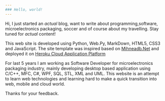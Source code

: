 ```yaml
---
### Hello, world!
---
```


Hi, I just started an *actual* blog, want to write about programming,software, microelectronics packaging,
soccer and of course about my travelling. Stay tuned for *actual* content!

This web site is developed using Python, Web.Py, MarkDown, HTML5, CSS3 and JavaScript. The site template was
inspired based on [Mihneadb.Net](https://github.com/mihneadb/mihneadb.github.io) and deployed it on [Heroku Cloud Application Platform](https://www.heroku.com/)

For last 5 years I am working as Software Developer for microelectronics packaging industry, mainly developing
desktop based application using C/C++, MFC, C#, WPF, SQL, STL, XML and UML. This website is an attempt to learn web technologies 
and learning hard to make a quick transition into web, mobile and cloud world.

Thanks for your feedback.
